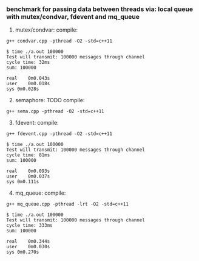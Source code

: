 ### benchmark for passing data between threads via: local queue with mutex/condvar, fdevent and mq_queue

1) mutex/condvar:
compile:
```
g++ condvar.cpp -pthread -O2 -std=c++11

$ time ./a.out 100000
Test will transmit: 100000 messages through channel
cycle time: 32ms
sum: 100000

real	0m0.043s
user	0m0.018s
sys	0m0.028s
```

2) semaphore: TODO
compile:
```
g++ sema.cpp -pthread -O2 -std=c++11

```

3) fdevent:
compile:
```
g++ fdevent.cpp -pthread -O2 -std=c++11

$ time ./a.out 100000
Test will transmit: 100000 messages through channel
cycle time: 81ms
sum: 100000

real	0m0.093s
user	0m0.037s
sys	0m0.111s
```

4) mq_queue:
compile:
```
g++ mq_queue.cpp -pthread -lrt -O2 -std=c++11

$ time ./a.out 100000
Test will transmit: 100000 messages through channel
cycle time: 333ms
sum: 100000

real	0m0.344s
user	0m0.030s
sys	0m0.270s
```

